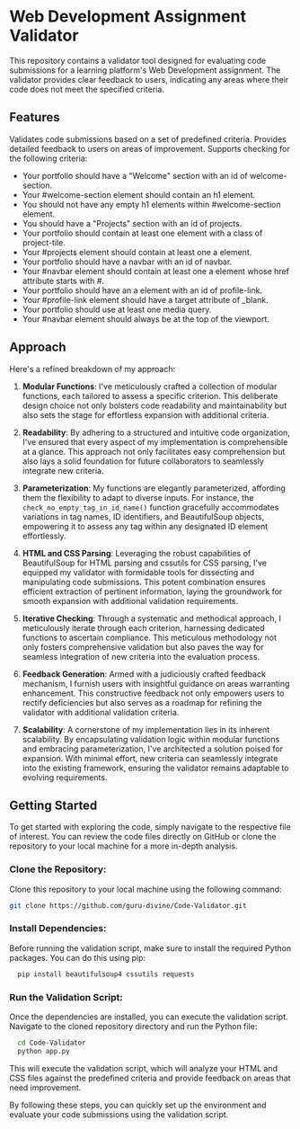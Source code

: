# Web Development Assignment Validator
This repository contains a validator tool designed for evaluating code submissions for a learning platform's Web Development assignment. The validator provides clear feedback to users, indicating any areas where their code does not meet the specified criteria.

## Features
Validates code submissions based on a set of predefined criteria.
Provides detailed feedback to users on areas of improvement.
Supports checking for the following criteria:
* Your portfolio should have a "Welcome" section with an id of welcome-section.
* Your #welcome-section element should contain an h1 element.
* You should not have any empty h1 elements within #welcome-section element.
* You should have a "Projects" section with an id of projects.
* Your portfolio should contain at least one element with a class of project-tile.
* Your #projects element should contain at least one a element.
* Your portfolio should have a navbar with an id of navbar.
* Your #navbar element should contain at least one a element whose href attribute starts with #.
* Your portfolio should have an a element with an id of profile-link.
* Your #profile-link element should have a target attribute of _blank.
* Your portfolio should use at least one media query.
* Your #navbar element should always be at the top of the viewport.
  
## Approach
Here's a refined breakdown of my approach:

1. **Modular Functions**: I've meticulously crafted a collection of modular functions, each tailored to assess a specific criterion. This deliberate design choice not only bolsters code readability and maintainability but also sets the stage for effortless expansion with additional criteria.

2. **Readability**: By adhering to a structured and intuitive code organization, I've ensured that every aspect of my implementation is comprehensible at a glance. This approach not only facilitates easy comprehension but also lays a solid foundation for future collaborators to seamlessly integrate new criteria.

3. **Parameterization**: My functions are elegantly parameterized, affording them the flexibility to adapt to diverse inputs. For instance, the `check_no_empty_tag_in_id_name()` function gracefully accommodates variations in tag names, ID identifiers, and BeautifulSoup objects, empowering it to assess any tag within any designated ID element effortlessly.

4. **HTML and CSS Parsing**: Leveraging the robust capabilities of BeautifulSoup for HTML parsing and cssutils for CSS parsing, I've equipped my validator with formidable tools for dissecting and manipulating code submissions. This potent combination ensures efficient extraction of pertinent information, laying the groundwork for smooth expansion with additional validation requirements.

5. **Iterative Checking**: Through a systematic and methodical approach, I meticulously iterate through each criterion, harnessing dedicated functions to ascertain compliance. This meticulous methodology not only fosters comprehensive validation but also paves the way for seamless integration of new criteria into the evaluation process.

6. **Feedback Generation**: Armed with a judiciously crafted feedback mechanism, I furnish users with insightful guidance on areas warranting enhancement. This constructive feedback not only empowers users to rectify deficiencies but also serves as a roadmap for refining the validator with additional validation criteria.

7. **Scalability**: A cornerstone of my implementation lies in its inherent scalability. By encapsulating validation logic within modular functions and embracing parameterization, I've architected a solution poised for expansion. With minimal effort, new criteria can seamlessly integrate into the existing framework, ensuring the validator remains adaptable to evolving requirements.

## Getting Started
To get started with exploring the code, simply navigate to the respective file of interest. You can review the code files directly on GitHub or clone the repository to your local machine for a more in-depth analysis.
### Clone the Repository:

Clone this repository to your local machine using the following command:
```bash
git clone https://github.com/guru-divine/Code-Validator.git
```
### Install Dependencies:

Before running the validation script, make sure to install the required Python packages. You can do this using pip:
```bash
  pip install beautifulsoup4 cssutils requests
```
### Run the Validation Script:

Once the dependencies are installed, you can execute the validation script. Navigate to the cloned repository directory and run the Python file:
```bash
  cd Code-Validator
  python app.py
```
This will execute the validation script, which will analyze your HTML and CSS files against the predefined criteria and provide feedback on areas that need improvement.

By following these steps, you can quickly set up the environment and evaluate your code submissions using the validation script.
